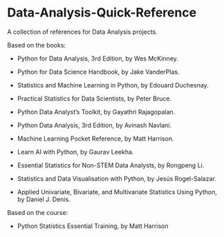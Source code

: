 # Data-Analysis-Quick-Reference
A collection of references for Data Analysis projects.


Based on the books:

* Python for Data Analysis, 3rd Edition, by Wes McKinney.

* Python for Data Science Handbook, by Jake VanderPlas.

* Statistics and Machine Learning in Python, by Edouard Duchesnay.

* Practical Statistics for Data Scientists, by Peter Bruce.

* Python Data Analyst’s Toolkit, by Gayathri Rajagopalan.

* Python Data Analysis, 3rd Edition, by Avinash Navlani. 

* Machine Learning Pocket Reference, by Matt Harrison.

* Learn AI with Python, by Gaurav Leekha.

* Essential Statistics for Non-STEM Data Analysts, by Rongpeng Li.

* Statistics and Data Visualisation with Python, by Jesús Rogel-Salazar.

* Applied Univariate, Bivariate, and Multivariate Statistics Using Python, by Daniel J. Denis.

Based on the course:

* Python Statistics Essential Training, by Matt Harrison

